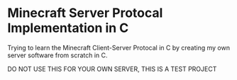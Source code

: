 # Minecraft Server Protocal Implementation in C 

Trying to learn the Minecraft Client-Server Protocal in C by creating my own server
software from scratch in C.


DO NOT USE THIS FOR YOUR OWN SERVER, THIS IS A TEST PROJECT

